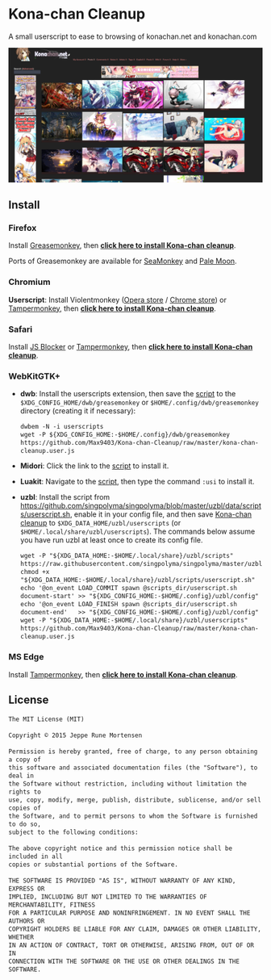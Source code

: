# Kona-chan Cleanup
A small userscript to ease to browsing of konachan.net and konachan.com

![screenshot](https://raw.githubusercontent.com/Max9403/Kona-chan-Cleanup/master/screenshot.png)

## Install
### Firefox
Install [Greasemonkey](https://addons.mozilla.org/en-US/firefox/addon/greasemonkey/), then **[click here to install Kona-chan cleanup](https://github.com/Max9403/Kona-chan-Cleanup/raw/master/kona-chan-cleanup.user.js)**.

Ports of Greasemonkey are available for [SeaMonkey](https://sourceforge.net/projects/gmport/) and [Pale Moon](https://github.com/janekptacijarabaci/greasemonkey/releases/latest).

### Chromium
**Userscript**: Install Violentmonkey ([Opera store](https://addons.opera.com/en/extensions/details/violent-monkey/) / [Chrome store](https://chrome.google.com/webstore/detail/violent-monkey/jinjaccalgkegednnccohejagnlnfdag)) or [Tampermonkey](https://tampermonkey.net/), then **[click here to install Kona-chan cleanup](https://github.com/Max9403/Kona-chan-Cleanup/raw/master/kona-chan-cleanup.user.js)**.

### Safari
Install [JS Blocker](http://jsblocker.toggleable.com/) or [Tampermonkey](http://tampermonkey.net/?browser=safari), then **[click here to install Kona-chan cleanup](https://github.com/Max9403/Kona-chan-Cleanup/raw/master/kona-chan-cleanup.user.js)**.

### WebKitGTK+
- **dwb**: Install the userscripts extension, then save the [script](https://github.com/Max9403/Kona-chan-Cleanup/raw/master/kona-chan-cleanup.user.js) to the `$XDG_CONFIG_HOME/dwb/greasemonkey` or `$HOME/.config/dwb/greasemonkey` directory (creating it if necessary):

  ```
  dwbem -N -i userscripts
  wget -P ${XDG_CONFIG_HOME:-$HOME/.config}/dwb/greasemonkey https://github.com/Max9403/Kona-chan-Cleanup/raw/master/kona-chan-cleanup.user.js
  ```

- **Midori**: Click the link to the [script](https://github.com/Max9403/Kona-chan-Cleanup/raw/master/kona-chan-cleanup.user.js) to install it.

- **Luakit**: Navigate to the [script](https://github.com/Max9403/Kona-chan-Cleanup/raw/master/kona-chan-cleanup.user.js), then type the command `:usi` to install it.

- **uzbl**: Install the script from https://github.com/singpolyma/singpolyma/blob/master/uzbl/data/scripts/userscript.sh, enable it in your config file, and then save [Kona-chan cleanup](https://github.com/Max9403/Kona-chan-Cleanup/raw/master/kona-chan-cleanup.user.js) to `$XDG_DATA_HOME/uzbl/userscripts` (or `$HOME/.local/share/uzbl/userscripts`). The commands below assume you have run uzbl at least once to create its config file.

  ```
  wget -P "${XDG_DATA_HOME:-$HOME/.local/share}/uzbl/scripts" https://raw.githubusercontent.com/singpolyma/singpolyma/master/uzbl/data/scripts/userscript.sh
  chmod +x "${XDG_DATA_HOME:-$HOME/.local/share}/uzbl/scripts/userscript.sh"
  echo '@on_event LOAD_COMMIT spawn @scripts_dir/userscript.sh document-start' >> "${XDG_CONFIG_HOME:-$HOME/.config}/uzbl/config"
  echo '@on_event LOAD_FINISH spawn @scripts_dir/userscript.sh document-end'   >> "${XDG_CONFIG_HOME:-$HOME/.config}/uzbl/config"
  wget -P "${XDG_DATA_HOME:-$HOME/.local/share}/uzbl/userscripts" https://github.com/Max9403/Kona-chan-Cleanup/raw/master/kona-chan-cleanup.user.js
  ```

### MS Edge
Install [Tampermonkey](https://www.microsoft.com/en-us/store/p/tampermonkey/9nblggh5162s), then **[click here to install Kona-chan cleanup](https://github.com/Max9403/Kona-chan-Cleanup/raw/master/kona-chan-cleanup.user.js)**.

## License

    The MIT License (MIT)

    Copyright © 2015 Jeppe Rune Mortensen

    Permission is hereby granted, free of charge, to any person obtaining a copy of
    this software and associated documentation files (the "Software"), to deal in
    the Software without restriction, including without limitation the rights to
    use, copy, modify, merge, publish, distribute, sublicense, and/or sell copies of
    the Software, and to permit persons to whom the Software is furnished to do so,
    subject to the following conditions:

    The above copyright notice and this permission notice shall be included in all
    copies or substantial portions of the Software.

    THE SOFTWARE IS PROVIDED "AS IS", WITHOUT WARRANTY OF ANY KIND, EXPRESS OR
    IMPLIED, INCLUDING BUT NOT LIMITED TO THE WARRANTIES OF MERCHANTABILITY, FITNESS
    FOR A PARTICULAR PURPOSE AND NONINFRINGEMENT. IN NO EVENT SHALL THE AUTHORS OR
    COPYRIGHT HOLDERS BE LIABLE FOR ANY CLAIM, DAMAGES OR OTHER LIABILITY, WHETHER
    IN AN ACTION OF CONTRACT, TORT OR OTHERWISE, ARISING FROM, OUT OF OR IN
    CONNECTION WITH THE SOFTWARE OR THE USE OR OTHER DEALINGS IN THE SOFTWARE.
